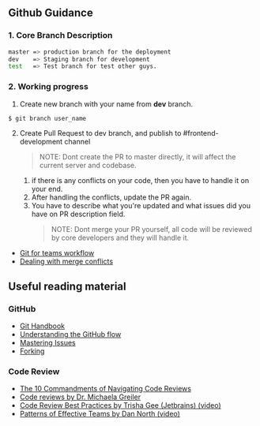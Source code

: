 ## Github Guidance

### 1. Core Branch Description

```bash
master => production branch for the deployment
dev    => Staging branch for development
test   => Test branch for test other guys.
```

### 2. Working progress

1. Create new branch with your name from **dev** branch.

```bash
$ git branch user_name
```

2. Create Pull Request to dev branch, and publish to #frontend-development channel
   > NOTE: Dont create the PR to master directly, it will affect the current server and codebase.
   1. if there is any conflicts on your code, then you have to handle it on your end.
   2. After handling the conflicts, update the PR again.
   3. You have to describe what you're updated and what issues did you have on PR description field.
      > NOTE: Dont merge your PR yourself, all code will be reviewed by core developers and they will handle it.

- [Git for teams workflow](./workflow.md)
- [Dealing with merge conflicts](./merge-conflicts.md)

## Useful reading material

### GitHub

- [Git Handbook](https://guides.github.com/introduction/git-handbook/)
- [Understanding the GitHub flow](https://guides.github.com/introduction/flow/)
- [Mastering Issues](https://guides.github.com/features/issues/)
- [Forking](https://guides.github.com/activities/forking/)

### Code Review

- [The 10 Commandments of Navigating Code Reviews](https://angiejones.tech/ten-commandments-code-reviews/)
- [Code reviews by Dr. Michaela Greiler](https://www.michaelagreiler.com/category/code-reviews/)
- [Code Review Best Practices by Trisha Gee (Jetbrains) (video)](https://www.youtube.com/watch?v=a9_0UUUNt-Y)
- [Patterns of Effective Teams by Dan North (video)](https://www.youtube.com/watch?v=lvs7VEsQzKY)

